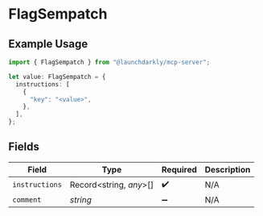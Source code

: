 # FlagSempatch

## Example Usage

```typescript
import { FlagSempatch } from "@launchdarkly/mcp-server";

let value: FlagSempatch = {
  instructions: [
    {
      "key": "<value>",
    },
  ],
};
```

## Fields

| Field                   | Type                    | Required                | Description             |
| ----------------------- | ----------------------- | ----------------------- | ----------------------- |
| `instructions`          | Record<string, *any*>[] | :heavy_check_mark:      | N/A                     |
| `comment`               | *string*                | :heavy_minus_sign:      | N/A                     |